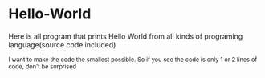 # Hello-World
Here is all program that prints Hello World from all kinds of programing language(source code included)


<sub>I want to make the code the smallest possible. So if you see the code is only 1 or 2 lines of code, don't be surprised</sub>
